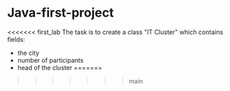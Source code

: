 # Java-first-project

<<<<<<< first_lab
The task is to create a class "IT Cluster" which contains fields:
- the city
- number of participants
- head of the cluster
=======
>>>>>>> main

